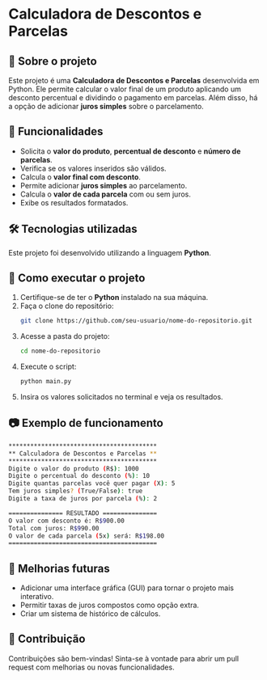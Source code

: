 # Calculadora de Descontos e Parcelas

## 📌 Sobre o projeto
Este projeto é uma **Calculadora de Descontos e Parcelas** desenvolvida em Python. Ele permite calcular o valor final de um produto aplicando um desconto percentual e dividindo o pagamento em parcelas. Além disso, há a opção de adicionar **juros simples** sobre o parcelamento.

## 🚀 Funcionalidades
- Solicita o **valor do produto**, **percentual de desconto** e **número de parcelas**.
- Verifica se os valores inseridos são válidos.
- Calcula o **valor final com desconto**.
- Permite adicionar **juros simples** ao parcelamento.
- Calcula o **valor de cada parcela** com ou sem juros.
- Exibe os resultados formatados.

## 🛠️ Tecnologias utilizadas
Este projeto foi desenvolvido utilizando a linguagem **Python**.

## 📜 Como executar o projeto
1. Certifique-se de ter o **Python** instalado na sua máquina.
2. Faça o clone do repositório:
   ```sh
   git clone https://github.com/seu-usuario/nome-do-repositorio.git
   ```
3. Acesse a pasta do projeto:
   ```sh
   cd nome-do-repositorio
   ```
4. Execute o script:
   ```sh
   python main.py
   ```
5. Insira os valores solicitados no terminal e veja os resultados.

## 📷 Exemplo de funcionamento
```sh
*****************************************
** Calculadora de Descontos e Parcelas **
*****************************************
Digite o valor do produto (R$): 1000
Digite o percentual do desconto (%): 10
Digite quantas parcelas você quer pagar (X): 5
Tem juros simples? (True/False): true
Digite a taxa de juros por parcela (%): 2

=============== RESULTADO ===============
O valor com desconto é: R$900.00
Total com juros: R$990.00
O valor de cada parcela (5x) será: R$198.00
=========================================
```

## 📌 Melhorias futuras
- Adicionar uma interface gráfica (GUI) para tornar o projeto mais interativo.
- Permitir taxas de juros compostos como opção extra.
- Criar um sistema de histórico de cálculos.

## 🤝 Contribuição
Contribuições são bem-vindas! Sinta-se à vontade para abrir um pull request com melhorias ou novas funcionalidades.


